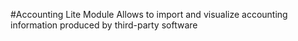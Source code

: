 #Accounting Lite Module
Allows to import and visualize accounting information produced by third-party software
